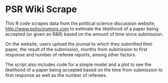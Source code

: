 
# PSR Wiki Scrape

This R code scrapes data from the political science discussion website, http://www.poliscirumors.com to estimate the likelihood of a paper being accepted (or given an R&R) based on the amount of time since submission.

On the website, users upload the journal to which they submitted their paper, the result of the submission, months from submission to first response and number of referee reports, among other factors.

The script also includes code for a simple model and a plot to see the likelihood of a paper being accepted based on the time from submission to first response as well as the number of referees.
